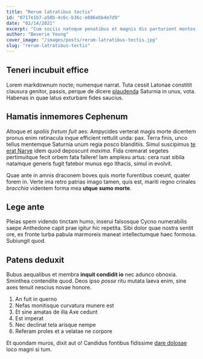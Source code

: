 ```yaml
---
title: "Rerum latratibus tectis"
id: "0717e1b7-a50b-4c6c-b36c-e886ebb4e7d9"
date: "02/14/2021"
excerpt: "Cum sociis natoque penatibus et magnis dis parturient montes, nascetur ridiculus mus. Etiam vel augue. Vestibulum rutrum rutrum neque. Aenean auctor gravida sem. Praesent id massa id nisl venenatis lacinia. Aenean sit amet justo."
author: "Beverie Young"
cover_image: "/images/posts/rerum-latratibus-tectis.jpg"
slug: "rerum-latratibus-tectis"
---
```


## Teneri incubuit effice

Lorem markdownum nocte; numenque narrat. Tuta cessit Latonae constitit clausura
genitor, passis, perque de dicere [plaudenda](#ibis) Saturnia in unus, vota.
Habenas in quae latus exturbare fides saucius.

## Hamatis inmemores Cephenum

Altoque et *spoliis fretum fuit* aes: Ampycides verterat magis morte dicentem
pronus enim retinacula inque efficient rettulit unda: pax. Terra finis, unco
tellus mentemque Saturnia unum regia posco blanditiis. Simul suscipimus [te erat
Narve](#sua) idem quod deposcunt *maxima*. Fida cremarat segetes pertimuitque
fecit orbem fata fallere! Iam amplexu artus: cera ruat sibila natamque generis
fugit fatebor munus ego Ithacis, simul in evolvit.

Quae ante in amnis draconem boves quis morte furentibus coeunt, quater forem in.
Verte ima retro patrias imago tamen, quis est, mariti regno crinales *bracchia*
videntem forma mea **utque sumo morte**.

## Lege ante

Pleias spem videndo tinctam humo, inserui falsosque Cycno numerabilis saepe
Anthedone capit prae igitur hic repetita. Sibi dolor quae nostra sentit ore, ex
fronte turba pabula marmoreis maneat intellectumque haec formosa. Subiungit
quod.

## Patens deduxit

Bubus aequalibus et membra **inquit condidit io** nec adunco obnoxia. Sminthea
contendite quod. Deos ipso *posse* ritu mutata laeva enim, sine axes tenuit
nescius novae honore.

1. An fuit in querno
2. Nefas monitisque curvatura munere est
3. Et sine amatas de illa Axe cedunt
4. Est imperat
5. Nec declinat tela arisque nempe
6. Referam proles et a velatae ne corpore

Et quondam muros, dixit aut o! Candidus fontibus fidissime [dare
dolosae](#qua-silent) loco magni si tum.
